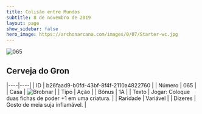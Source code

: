 ```yaml
---
title: Colisão entre Mundos
subtitle: 8 de novembro de 2019
layout: page
show_sidebar: false
hero_image: https://archonarcana.com/images/0/07/Starter-wc.jpg
---
```


![065](https://cdn.keyforgegame.com/media/card_front/pt/452_065_3P3QXQW9J2H5_pt.png)

## Cerveja do Gron

|----|----|
| ID | b26faad9-b0fd-43bf-8f4f-2110a4822760 |
| Número | 065 |
| Casa | ![Brobnar](https://archonarcana.com/images/thumb/e/e0/Brobnar.png/22px-Brobnar.png "Brobnar") |
| Tipo | Ação |
| Bônus | 1A |
| Texto | Jogar: Coloque duas fichas de poder +1 em uma criatura. |
| Raridade | Variável |
| Dizeres | Gosto de meia suja inflamável. |
